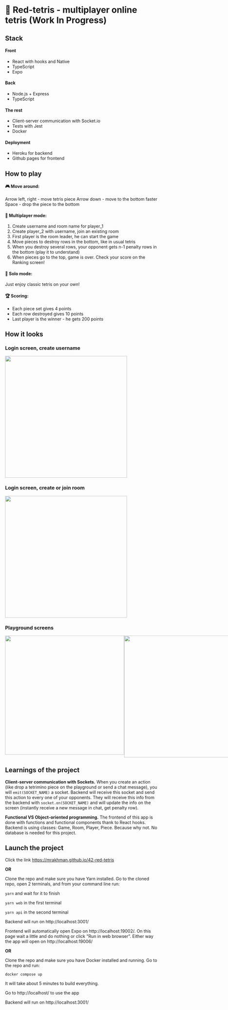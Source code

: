 # 👾 Red-tetris - multiplayer online tetris (Work In Progress)

## Stack
#### Front
- React with hooks and Native
- TypeScript
- Expo

#### Back
- Node.js + Express
- TypeScript

#### The rest
- Client-server communication with Socket.io
- Tests with Jest
- Docker

#### Deployment
- Heroku for backend
- Github pages for frontend

## How to play

#### 🎮 Move around:
Arrow left, right - move tetris piece
Arrow down - move to the bottom faster
Space - drop the piece to the bottom

#### 👯 Multiplayer mode:
1. Create username and room name for player_1
2. Create player_2 with username, join an existing room
3. First player is the room leader, he can start the game
4. Move pieces to destroy rows in the bottom, like in usual tetris
5. When you destroy several rows, your opponent gets n-1 penalty rows in the bottom (play it to understand)
6. When pieces go to the top, game is over. Check your score on the Ranking screen!

#### 💃 Solo mode:
Just enjoy classic tetris on your own!

#### 🏆 Scoring:
- Each piece set gives 4 points
- Each row destroyed gives 10 points
- Last player is the winner - he gets 200 points

## How it looks

### Login screen, create username
<img src="https://user-images.githubusercontent.com/33632673/115970947-07145980-a546-11eb-853d-3f1cc2df1ad1.png" width="400" />

### Login screen, create or join room
<img src="https://user-images.githubusercontent.com/33632673/115970995-5195d600-a546-11eb-8488-e2092abb404d.png" width="400" />

### Playground screens
<div style="display: flex; flex-direction: row; justify-content: space-between">
  <img src="https://user-images.githubusercontent.com/33632673/115971017-6ecaa480-a546-11eb-8033-491558661679.png" width="391" />
  <img src="https://user-images.githubusercontent.com/33632673/115971061-aafe0500-a546-11eb-9b34-9fbc943ae907.png" width="400" />
</div>

## Learnings of the project
**Client-server communication with Sockets.** When you create an action (like drop a tetrimino piece on the playground or send a chat message), you will `emit(SOCKET_NAME)` a socket. Backend will receive this socket and send this action to every one of your opponents. They will receive this info from the backend with `socket.on(SOCKET_NAME)` and will update the info on the screen (instantly receive a new message in chat, get penalty row).

**Functional VS Object-oriented programming.** The frontend of this app is done with functions and functional components thank to React hooks. Backend is using classes: Game, Room, Player, Piece. Because why not. No database is needed for this project.

## Launch the project
Click the link https://mrakhman.github.io/42-red-tetris

**OR**

Clone the repo and make sure you have Yarn installed. Go to the cloned repo, open 2 terminals, and from your command line run:

`yarn` and wait for it to finish

`yarn web` in the first terminal

`yarn api` in the second terminal

Backend will run on http://localhost:3001/

Frontend will automatically open Expo on http://localhost:19002/. On this page wait a little and do nothing or click "Run in web browser". Either way the app will open on http://localhost:19006/

**OR**

Clone the repo and make sure you have Docker installed and running. Go to the repo and run:

`docker compose up`

It will take about 5 minutes to build everything. 

Go to http://localhost/ to use the app

Backend will run on http://localhost:3001/
